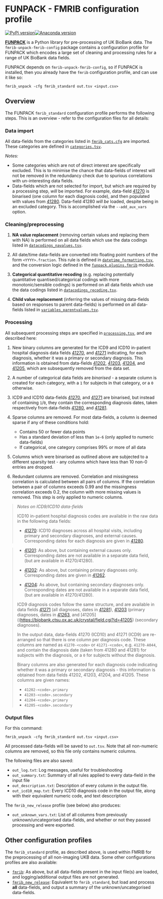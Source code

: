# FUNPACK - FMRIB configuration profile


[![PyPi version](https://img.shields.io/pypi/v/fmrib-unpack-fmrib-config.svg)](https://pypi.python.org/pypi/fmrib-unpack-fmrib-config/)[![Anaconda version](https://anaconda.org/conda-forge/fmrib-unpack-fmrib-config/badges/version.svg)](https://anaconda.org/conda-forge/fmrib-unpack-fmrib-config/)


[**FUNPACK**](https://open.win.ox.ac.uk/pages/fsl/funpack/) is a Python
library for pre-processing of UK BioBank data. The `fmrib-unpack-fmrib-config`
package contains a configuration profile for FUNPACK which encodes a large set
of cleaning and processing rules for a range of UK BioBank data fields.


FUNPACK depends on `fmrib-unpack-fmrib-config`, so if FUNPACK is installed,
then you already have the `fmrib` configuration profile, and can use it like
so:

    fmrib_unpack -cfg fmrib_standard out.tsv <input.csv>


## Overview


The FUNPACK ``fmrib_standard`` configuration profile performs the following
steps. This is an overview - refer to the configuration files for all details:


### Data import


All data-fields from the categories listed in
[`fmrib_cats.cfg`](funpack/configs/fmrib_cats.cfg) are imported. These
categories are defined in
[`categories.tsv`](funpack/configs/fmrib/categories.tsv).

*Notes:*

 - Some categories which are not of direct interest are specifically
   excluded. This is to minimise the chance that data-fields of interest will
   not be removed in the redundancy check due to spurious correlations with
   un-interesting data fields.
 - Data-fields which are not selected for import, but which are required by a
   processing step, *will* be imported.  For example, data-field
   [41270](https://biobank.ctsu.ox.ac.uk/crystal/field.cgi?id=41270) is
   binarised (one column for each diagnosis code), and then populated with
   values from
   [41280](https://biobank.ctsu.ox.ac.uk/crystal/field.cgi?id=41280).
   Data-field 41280 *will be* loaded, despite being in an excluded
   category. This is accomplished via the `--add_aux_vars` option.


### Cleaning/preprocessing


1. **NA value replacement** (removing certain values and replacing them with
   NA) is performed on all data fields which use the data codings listed in
   [`datacodings_navalues.tsv`](funpack/configs/fmrib/datacodings_navalues.tsv).

2. All date/time data-fields are converted into floating point numbers of the
   form `<YYYY>.fraction`. This rule is defined in
   [`datetime_formatting.tsv`](funpack/configs/fmrib/datetime_formatting.tsv),
   and the conversion logic defined in the
   [`funpack.plugins.fmrib`](https://open.win.ox.ac.uk/pages/fsl/funpack/funpack.plugins.fmrib.html)
   module.

3. **Categorical quantitative recoding** (e.g. replacing potentially
   quantitative quantised/categorical codings with more monotonic/sensible
   codings) is performed on all data fields which use the data codings listed
   in
   [`datacodings_recoding.tsv`](funpack/configs/fmrib/datacodings_recoding.tsv).

4. **Child value replacement** (inferring the values of missing data-fields
   based on responses to parent data-fields) is performed on all data-fields
   listed in
   [`variables_parentvalues.tsv`](funpack/configs/fmrib/variables_parentvalues.tsv).


### Processing


All subsequent processing steps are specified in
[`processing.tsv`](funpack/configs/fmrib/processing.tsv), and are described
here:


1. New binary columns are generated for the ICD9 and ICD10 in-patient hospital
   diagnosis data fields
   [41270](https://biobank.ctsu.ox.ac.uk/crystal/field.cgi?id=41270), and
   [41271](https://biobank.ctsu.ox.ac.uk/crystal/field.cgi?id=41271)
   indicating, for each diagnosis, whether it was a primary or secondary
   diagnosis. This information is obtained from data-fields
   [41202](https://biobank.ctsu.ox.ac.uk/crystal/field.cgi?id=41202),
   [41203](https://biobank.ctsu.ox.ac.uk/crystal/field.cgi?id=41203),
   [41204](https://biobank.ctsu.ox.ac.uk/crystal/field.cgi?id=41204), and
   [41205](https://biobank.ctsu.ox.ac.uk/crystal/field.cgi?id=41205), which are
   subsequently removed from the data set.

2. A number of categorical data fields are *binarised* - a separate column is
   created for each category, with a `1` for subjects in that category, or a
   `0` otherwise.

3. ICD9 and ICD10 data-fields
   [41270](https://biobank.ctsu.ox.ac.uk/crystal/field.cgi?id=41270), and
   [41271](https://biobank.ctsu.ox.ac.uk/crystal/field.cgi?id=41271) are
   binarised, but instead of containing `1`/`0`, they contain the
   corresponding diagnosis dates, taken respectively from data-fields
   [41280](https://biobank.ctsu.ox.ac.uk/crystal/field.cgi?id=41280), and
   [41281](https://biobank.ctsu.ox.ac.uk/crystal/field.cgi?id=41281).

4. Sparse columns are removed. For most data-fields, a column is deemed
   sparse if any of these conditions hold:
     - Contains 50 or fewer data points
     - Has a standard deviation of less than `1e-6` (only applied to numeric
       data-fields)
     - If categorical, one category comprises 99% or more of all data

5. Columns which were binarised as outlined above are subjected to a different
   sparsity test - any columns which have less than 10 non-0 entries are
   dropped.

6. Redundant columns are removed. Correlation and missingness correlation is
   calculated between all pairs of columns. If the correlation between a pair
   of columns exceeds 0.99 and the missingness correlation exceeds 0.2, the
   column with more missing values is removed. This step is only applied to
   numeric columns.


> _Notes on ICD9/ICD10 data-fields_
>
> ICD10 in-patient hospital diagnosis codes are available in the raw data in
> the following data fields:
>
>  - [41270](https://biobank.ctsu.ox.ac.uk/crystal/field.cgi?id=41270): ICD10
>    diagnoses across all hospital visits, including primary and secondary
>    diagnoses, and external causes. Corresponding dates for each diagnosis
>    are given in
>    [41280](https://biobank.ctsu.ox.ac.uk/crystal/field.cgi?id=41280).

>  - [41201](https://biobank.ctsu.ox.ac.uk/crystal/field.cgi?id=41201): As
>    above, but containing external causes only. Corresponding dates are not
>    available in a separate data field, (but are available in 41270/41280).
>
>  - [41202](https://biobank.ctsu.ox.ac.uk/crystal/field.cgi?id=41202):
>    As above, but containing primary diagnoses only. Corresponding dates
>    are given in
>    [41262](https://biobank.ctsu.ox.ac.uk/crystal/field.cgi?id=41262).
>
>  - [41204](https://biobank.ctsu.ox.ac.uk/crystal/field.cgi?id=41204):
>    As above, but containing secondary diagnoses only. Corresponding dates
>    are not available in a separate data field, (but are available in
>    41270/41280).
>
> ICD9 diagnosis codes follow the same structure, and are available in data
> fields [41271](https://biobank.ctsu.ox.ac.uk/crystal/field.cgi?id=41271)
> (all diagnoses, dates in
> [41281](https://biobank.ctsu.ox.ac.uk/crystal/field.cgi?id=41281)),
> [41203](https://biobank.ctsu.ox.ac.uk/crystal/field.cgi?id=41203) (primary
> diagnoses, dates in
> [41263]((https://biobank.ctsu.ox.ac.uk/crystal/field.cgi?id=41263)), and
> [41205]((https://biobank.ctsu.ox.ac.uk/crystal/field.cgi?id=41205) (secondary
> diagnoses).
>
> In the output data, data-fields 41270 (ICD10) and 41271 (ICD9) are
> re-arranged so that there is one column per diagnosis code. These columns
> are named as `41270-<code>` or `41271-<code>`, e.g. `41270-A044`, and
> contain the diagnosis date (taken from 41280 and 41281) for subjects with
> the diagnosis, or a `0` for subjects without the diagnosis.
>
> Binary columns are also generated for each diagnosis code indicating whether
> it was a primary or secondary diagnosis - this information is obtained from
> data fields 41202, 41203, 41204, and 41205. These columns are given names:
>
>  - `41202-<code>.primary`
>  - `41203-<code>.secondary`
>  - `41204-<code>.primary`
>  - `41205-<code>.secondary`



### Output files

For this command:

    fmrib_unpack -cfg fmrib_standard out.tsv <input.csv>

All processed data-fields will be saved to `out.tsv`. Note that all non-numeric
columns are removed, so this file only contains numeric columns.

The following files are also saved:

 - `out_log.txt`: Log messages, useful for troubleshooting
 - `out_summary.txt`: Summary of all rules applied to every data-field in the
   input file
 - `out_description.txt`: Description of every column in the output file.
 - `out_icd10_map.txt`: Every ICD10 diagnosis code in the output file, along
   with their equivalent numeric code, and text desccription

The `fmrib_new_release` profile (see below) also produces:

 - `out_unknown_vars.txt`: List of all columns from previously
   unknown/uncategorised data-fields, and whether or not they passed
   processing and were exported.


## Other configuration profiles

The `fmrib_standard` profile, as described above, is used within FMRIB for the
preprocessing of all non-imaging UKB data. Some other configurations profiles
are also available:

 - [`fmrib`](funpack/configs/fmrib_cats.cfg): As above, but all data-fields
   present in the input file(s) are loaded, and logging/additional output
   files are not generated.
 - [`fmrib_new_release`](funpack/configs/fmrib_new_release.cfg): Equivalent to
   `fmrib_standard`, but load and process **all** data-fields, and output a
   summary of the unknown/uncategorised data-fields.
